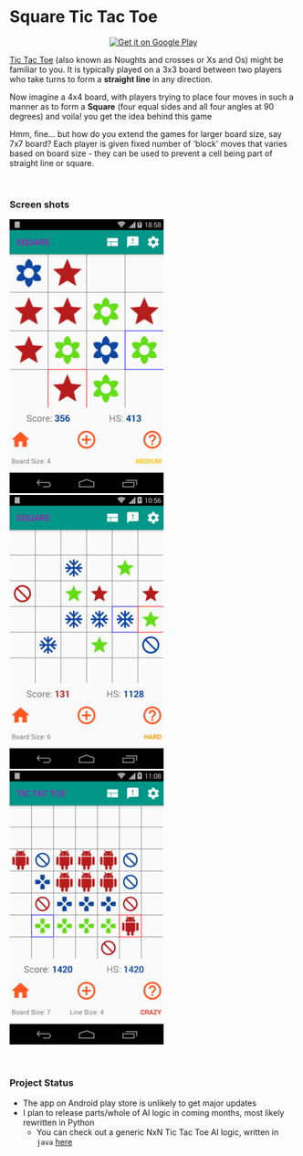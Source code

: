 # Square Tic Tac Toe

<p style="text-align:center;"><a href="https://play.google.com/store/apps/details?id=me.squaretictactoe.squaretictactoe" target="_blank"><img alt="Get it on Google Play" src="https://developer.android.com/images/brand/en_generic_rgb_wo_60.png" /></a></p>

[Tic Tac Toe](https://en.wikipedia.org/wiki/Tic-tac-toe) (also known as Noughts and crosses or Xs and Os) might be familiar to you. It is typically played on a 3x3 board between two players who take turns to form a **straight line** in any direction.

Now imagine a 4x4 board, with players trying to place four moves in such a manner as to form a **Square** (four equal sides and all four angles at 90 degrees) and voila! you get the idea behind this game

Hmm, fine... but how do you extend the games for larger board size, say 7x7 board? Each player is given fixed number of 'block' moves that varies based on board size - they can be used to prevent a cell being part of straight line or square.

<br>

### Screen shots

![Square - 4x4 Board](./play_store/SquareBoard4Medium.png) ![Square - 6x6 Board](./play_store/SquareBoard6Hard.png) ![Tic Tac Toe - 7x7 Board](./play_store/TicTacToeBoard7Line4Crazy.png)

<br>

### Project Status

* The app on Android play store is unlikely to get major updates
* I plan to release parts/whole of AI logic in coming months, most likely rewritten in Python
  * You can check out a generic NxN Tic Tac Toe AI logic, written in `java` [here](./genericTicTacToe)
